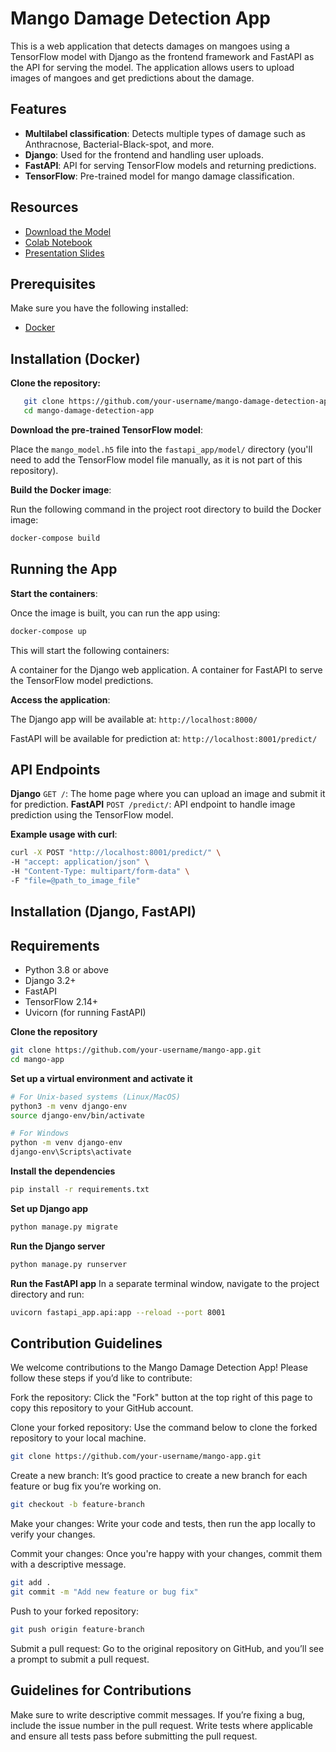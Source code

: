 # Mango Damage Detection App

This is a web application that detects damages on mangoes using a TensorFlow model with Django as the frontend framework and FastAPI as the API for serving the model. The application allows users to upload images of mangoes and get predictions about the damage.

## Features

- **Multilabel classification**: Detects multiple types of damage such as Anthracnose, Bacterial-Black-spot, and more.
- **Django**: Used for the frontend and handling user uploads.
- **FastAPI**: API for serving TensorFlow models and returning predictions.
- **TensorFlow**: Pre-trained model for mango damage classification.

## Resources
- [Download the Model](https://bit.ly/pyconmodelh5)
- [Colab Notebook](https://bit.ly/vgg19-model)
- [Presentation Slides](https://speakerdeck.com/kambale/serving-machine-learning-models-in-django-with-fastapi)

## Prerequisites

Make sure you have the following installed:

- [Docker](https://www.docker.com/get-started)

## Installation (Docker)

**Clone the repository:**

```bash
   git clone https://github.com/your-username/mango-damage-detection-app.git
   cd mango-damage-detection-app
```
**Download the pre-trained TensorFlow model**:

Place the `mango_model.h5` file into the `fastapi_app/model/` directory (you'll need to add the TensorFlow model file manually, as it is not part of this repository).

**Build the Docker image**:

Run the following command in the project root directory to build the Docker image:

```bash
docker-compose build
```

## Running the App

**Start the containers**:

Once the image is built, you can run the app using:

```bash
docker-compose up
```
This will start the following containers:

A container for the Django web application.
A container for FastAPI to serve the TensorFlow model predictions.

**Access the application**:

The Django app will be available at: `http://localhost:8000/`

FastAPI will be available for prediction at: `http://localhost:8001/predict/`

## API Endpoints
**Django**
`GET /`: The home page where you can upload an image and submit it for prediction.
**FastAPI**
`POST /predict/`: API endpoint to handle image prediction using the TensorFlow model.

**Example usage with curl**:

```bash
curl -X POST "http://localhost:8001/predict/" \
-H "accept: application/json" \
-H "Content-Type: multipart/form-data" \
-F "file=@path_to_image_file"
```

## Installation (Django, FastAPI)

## Requirements
- Python 3.8 or above
- Django 3.2+
- FastAPI
- TensorFlow 2.14+
- Uvicorn (for running FastAPI)

**Clone the repository**

```bash
git clone https://github.com/your-username/mango-app.git
cd mango-app
```
**Set up a virtual environment and activate it**

```bash
# For Unix-based systems (Linux/MacOS)
python3 -m venv django-env
source django-env/bin/activate

# For Windows
python -m venv django-env
django-env\Scripts\activate
```
**Install the dependencies**
```bash
pip install -r requirements.txt
```
**Set up Django app**
```bash
python manage.py migrate
```

**Run the Django server**
```bash
python manage.py runserver
```

**Run the FastAPI app**
In a separate terminal window, navigate to the project directory and run:

```bash
uvicorn fastapi_app.api:app --reload --port 8001
```

## Contribution Guidelines
We welcome contributions to the Mango Damage Detection App! Please follow these steps if you’d like to contribute:

Fork the repository: Click the "Fork" button at the top right of this page to copy this repository to your GitHub account.

Clone your forked repository: Use the command below to clone the forked repository to your local machine.

```bash
git clone https://github.com/your-username/mango-app.git
```
Create a new branch: It’s good practice to create a new branch for each feature or bug fix you’re working on.

```bash
git checkout -b feature-branch
```

Make your changes: Write your code and tests, then run the app locally to verify your changes.

Commit your changes: Once you're happy with your changes, commit them with a descriptive message.

```bash
git add .
git commit -m "Add new feature or bug fix"
```

Push to your forked repository:

```bash
git push origin feature-branch
```
Submit a pull request: Go to the original repository on GitHub, and you’ll see a prompt to submit a pull request.

## Guidelines for Contributions
Make sure to write descriptive commit messages.
If you’re fixing a bug, include the issue number in the pull request.
Write tests where applicable and ensure all tests pass before submitting the pull request.
